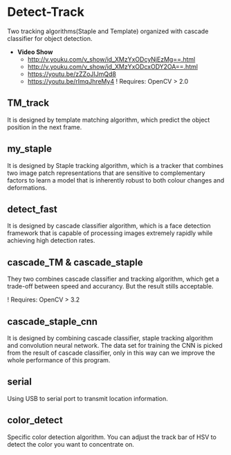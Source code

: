 # Detect-Track
Two tracking algorithms(Staple and Template) organized with cascade classifier for object detection.
- **Video Show**
  - http://v.youku.com/v_show/id_XMzYxODcyNjEzMg==.html
  - http://v.youku.com/v_show/id_XMzYxODcxODY2OA==.html
  - https://youtu.be/zZZoJIJmQd8
  - https://youtu.be/rImqJhreMy4
! Requires: OpenCV > 2.0

## TM_track
It is designed by template matching algorithm, which predict the object position in the next frame.

## my_staple
It is designed by Staple tracking algorithm, which is a tracker that combines two image patch representations that are sensitive to complementary factors to learn a model that is inherently robust to both colour changes and deformations.

## detect_fast
It is designed by cascade classifier algorithm, which is a face detection framework that is capable of processing images extremely rapidly while achieving high detection rates.

## cascade_TM & cascade_staple
They two combines cascade classifier and tracking algorithm, which get a trade-off between speed and accurancy. But the result stills acceptable.

! Requires: OpenCV > 3.2
## cascade_staple_cnn
It is designed by combining cascade classifier, staple tracking algorithm and convolution neural network.
The data set for training the CNN is picked from the result of cascade classifier, only in this way 
can we improve the whole performance of this program.

## serial
Using USB to serial port to transmit location information.

## color_detect
Specific color detection algorithm.
You can adjust the track bar of HSV to detect the color you want to concentrate on.
